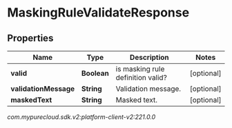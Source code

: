 # MaskingRuleValidateResponse


## Properties

| Name | Type | Description | Notes |
| ------------ | ------------- | ------------- | ------------- |
| **valid** | **Boolean** | is masking rule definition valid? |  [optional] |
| **validationMessage** | **String** | Validation message. |  [optional] |
| **maskedText** | **String** | Masked text. |  [optional] |




_com.mypurecloud.sdk.v2:platform-client-v2:221.0.0_
